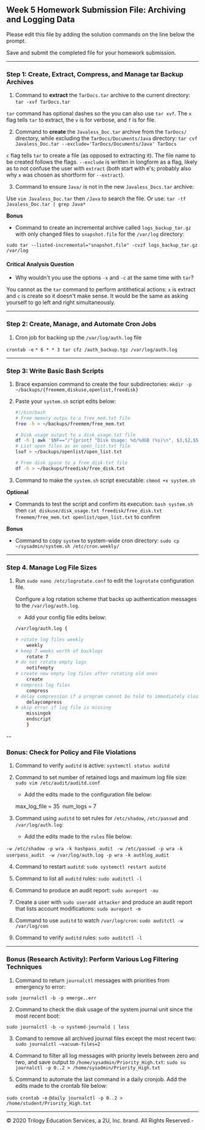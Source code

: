 ## Week 5 Homework Submission File: Archiving and Logging Data

Please edit this file by adding the solution commands on the line below the prompt.

Save and submit the completed file for your homework submission.

---

### Step 1: Create, Extract, Compress, and Manage tar Backup Archives

1. Command to **extract** the `TarDocs.tar` archive to the current directory: `tar -xvf TarDocs.tar`

`tar` command has optional dashes so the you can also use `tar xvf`. The `x` flag tells `tar` to extract, the `v` is for verbose, and `f` is for file. 

2. Command to **create** the `Javaless_Doc.tar` archive from the `TarDocs/` directory, while excluding the `TarDocs/Documents/Java` directory: `tar cvf Javaless_Doc.tar --exclude='TarDocs/Documents/Java' TarDocs`

`c` flag tells `tar` to create a file (as opposed to extracting it). The file name to be created follows the flags. `--exclude` is written in longform as a flag, likely as to not confuse the user with `extract` (both start with e's; probably also why `x` was chosen as shortform for `--extract`). 

3. Command to ensure `Java/` is not in the new `Javaless_Docs.tar` archive:

Use `vim Javaless_Doc.tar` then `/Java` to search the file.
Or use: `tar -tf Javaless_Doc.tar | grep Java*`


**Bonus** 
- Command to create an incremental archive called `logs_backup_tar.gz` with only changed files to `snapshot.file` for the `/var/log` directory:

`sudo tar --listed-incremental="snapshot.file" -cvzf logs_backup_tar.gz /var/log`


#### Critical Analysis Question

- Why wouldn't you use the options `-x` and `-c` at the same time with `tar`?

You cannot as the `tar` command to perform antithetical actions: `x` is extract and `c` is create so it doesn't make sense. It would be the same as asking yourself to go left and right simultaneously.

---

### Step 2: Create, Manage, and Automate Cron Jobs

1. Cron job for backing up the `/var/log/auth.log` file

`crontab -e`
`* 6 * * 3 tar cfz /auth_backup.tgz /var/log/auth.log`


---

### Step 3: Write Basic Bash Scripts

1. Brace expansion command to create the four subdirectories: `mkdir -p ~/backups/{freemem,diskuse,openlist,freedisk}`

2. Paste your `system.sh` script edits below:

    ```bash
    #!/bin/bash
    # Free memory outpu to a free_mem.txt file
    free -h > ~/backups/freemem/free_mem.txt
    
    # Disk usage output to a disk_usage.txt file
    df -h | awk '$NF=="/"{printf "Disk Usage: %d/%dGB (%s)\n", $3,$2,$5}' > ~/backups/diskuse/disk_usage.txt
    # List open files as an open_list.txt file
    lsof > ~/backups/openlist/open_list.txt

    # Free disk space to a free_disk.txt file
    df -h > ~/backups/freedisk/free_disk.txt
    ```

3. Command to make the `system.sh` script executable: `chmod +x system.sh`

**Optional**
- Commands to test the script and confirm its execution: `bash system.sh` then `cat diskuse/disk_usage.txt freedisk/free_disk.txt freemem/free_mem.txt openlist/open_list.txt` to confirm

**Bonus**
- Command to copy `system` to system-wide cron directory: `sudo cp ~/sysadmin/system.sh /etc/cron.weekly/`

---

### Step 4. Manage Log File Sizes
 
1. Run `sudo nano /etc/logrotate.conf` to edit the `logrotate` configuration file. 

    Configure a log rotation scheme that backs up authentication messages to the `/var/log/auth.log`.

    - Add your config file edits below:

    ```bash
    /var/log/auth.log {

    # rotate log files weekly
        weekly
    # keep 7 weeks worth of backlogs
        rotate 7
    # do not rotate empty logs
        notifempty
    # create new empty log files after rotating old ones
        create
    # compress log files
        compress
    # delay compression if a program cannot be told to immediately close its logfiole
        delaycompress
    # skip error if log file is missing
        missingok
        endscript
        }

    ```
--


### Bonus: Check for Policy and File Violations

1. Command to verify `auditd` is active: `systemctl status auditd`

2. Command to set number of retained logs and maximum log file size: `sudo vim /etc/audit/auditd.conf`

    - Add the edits made to the configuration file below:

	max_log_file = 35 	num_logs = 7


3. Command using `auditd` to set rules for `/etc/shadow`, `/etc/passwd` and `/var/log/auth.log`:


    - Add the edits made to the `rules` file below:

`-w /etc/shadow -p wra -k hashpass_audit `
`-w /etc/passwd -p wra -k userpass_audit `
`-w /var/log/auth.log -p wra -k authlog_audit`

4. Command to restart `auditd`: `sudo systemctl restart auditd`

5. Command to list all `auditd` rules: `sudo auditctl -l`

6. Command to produce an audit report: `sudo aureport -au`

7. Create a user with `sudo useradd attacker` and produce an audit report that lists account modifications: `sudo aureport -m`

8. Command to use `auditd` to watch `/var/log/cron`: `sudo auditctl -w /var/log/con`

9. Command to verify `auditd` rules: `sudo auditctl -l`

---

### Bonus (Research Activity): Perform Various Log Filtering Techniques

1. Command to return `journalctl` messages with priorities from emergency to error:

`sudo journalctl -b -p emerge..err`

2. Command to check the disk usage of the system journal unit since the most recent boot:

`sudo journalctl -b -u systemd-journald | less`


3. Comand to remove all archived journal files except the most recent two: `sudo journalctl —vacuum-files=2`


4. Command to filter all log messages with priority levels between zero and two, and save output to `/home/sysadmin/Priority_High.txt`:
`sudo su`
`journalctl -p 0..2 > /home/sysadmin/Priority_High.txt`

5. Command to automate the last command in a daily cronjob. Add the edits made to the crontab file below:

`sudo crontab -e`
`@daily journalctl -p 0..2 > /home/student/Priority_High.txt`


---
© 2020 Trilogy Education Services, a 2U, Inc. brand. All Rights Reserved.-

